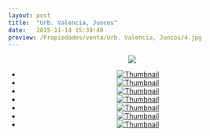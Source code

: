 ```yaml
---
layout: post
title:  "Urb. Valencia, Juncos"
date:   2015-11-14 15:39:40
preview: /Propiedades/venta/Urb. Valencia, Juncos/4.jpg
---
```


<center>
	<div class="mainImg">
		<img src="/Edweb/Propiedades/venta/Urb. Valencia, Juncos/4.jpg" class="custom">
	</div>
	<!--aqui comienza las fotos pequeñas -->
	<ul class="thumbnails">
	  <li>
	    <a href="/Edweb/Propiedades/venta/Urb. Valencia, Juncos/4.jpg">
	      <img class="tumbnails" src="/Edweb/Propiedades/venta/Urb. Valencia, Juncos/4.jpg" alt="Thumbnail">
	    </a>
	  </li>
	  <li>
	    <a href="/Edweb/Propiedades/venta/Urb. Valencia, Juncos/1.jpg">
	      <img class="tumbnails" src="/Edweb/Propiedades/venta/Urb. Valencia, Juncos/1.jpg" alt="Thumbnail">
	    </a>
	  </li>
	  <li>
	    <a href="/Edweb/Propiedades/venta/Urb. Valencia, Juncos/2.jpg">
	      <img class="tumbnails" src="/Edweb/Propiedades/venta/Urb. Valencia, Juncos/2.jpg" alt="Thumbnail">
	    </a>
	  </li>
	  <li>
	    <a href="/Edweb/Propiedades/venta/Urb. Valencia, Juncos/3.jpg">
	      <img class="tumbnails" src="/Edweb/Propiedades/venta/Urb. Valencia, Juncos/3.jpg" alt="Thumbnail">
	    </a>
	  </li>
	  <li>
	    <a href="/Edweb/Propiedades/venta/Urb. Valencia, Juncos/5.jpg">
	      <img class="tumbnails" src="/Edweb/Propiedades/venta/Urb. Valencia, Juncos/5.jpg" alt="Thumbnail">
	    </a>
	  </li>
	  <li>
	    <a href="/Edweb/Propiedades/venta/Urb. Valencia, Juncos/6.jpg">
	      <img class="tumbnails" src="/Edweb/Propiedades/venta/Urb. Valencia, Juncos/6.jpg" alt="Thumbnail">
	    </a>
	  </li>
	  <li>
	    <a href="/Edweb/Propiedades/venta/Urb. Valencia, Juncos/7.jpg">
	      <img class="tumbnails" src="/Edweb/Propiedades/venta/Urb. Valencia, Juncos/7.jpg" alt="Thumbnail">
	    </a>
	  </li>
	</ul>
	<script src="https://ajax.googleapis.com/ajax/libs/jquery/1.9.1/jquery.min.js"></script>
	<script type="text/javascript" src="/Edweb/js/jquery.simpleGal.js"></script>
	<script>
		$(document).ready(function () {
			$('.thumbnails').simpleGal({
				mainImage: '.custom'
			});
		});
	</script>
</center>

